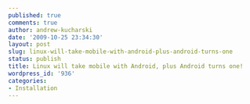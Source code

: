 ```yaml
---
published: true
comments: true
author: andrew-kucharski
date: '2009-10-25 23:34:30'
layout: post
slug: linux-will-take-mobile-with-android-plus-android-turns-one
status: publish
title: Linux will take mobile with Android, plus Android turns one!
wordpress_id: '936'
categories:
- Installation
---
```


